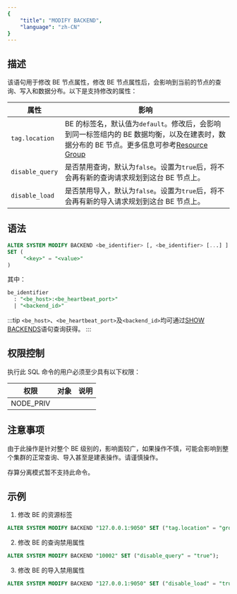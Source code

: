 ```yaml
---
{
    "title": "MODIFY BACKEND",
    "language": "zh-CN"
}
---
```


<!--
Licensed to the Apache Software Foundation (ASF) under one
or more contributor license agreements.  See the NOTICE file
distributed with this work for additional information
regarding copyright ownership.  The ASF licenses this file
to you under the Apache License, Version 2.0 (the
"License"); you may not use this file except in compliance
with the License.  You may obtain a copy of the License at

  http://www.apache.org/licenses/LICENSE-2.0

Unless required by applicable law or agreed to in writing,
software distributed under the License is distributed on an
"AS IS" BASIS, WITHOUT WARRANTIES OR CONDITIONS OF ANY
KIND, either express or implied.  See the License for the
specific language governing permissions and limitations
under the License.
-->

## 描述

该语句用于修改 BE 节点属性，修改 BE 节点属性后，会影响到当前的节点的查询、写入和数据分布。以下是支持修改的属性：

| 属性              | 影响                                                                                                                                                       |
|-----------------|----------------------------------------------------------------------------------------------------------------------------------------------------------|
| `tag.location`  | BE 的标签名，默认值为`default`。修改后，会影响到同一标签组内的 BE 数据均衡，以及在建表时，数据分布的 BE 节点。更多信息可参考[Resource Group](../../../../admin-manual/workload-management/resource-group.md) |
| `disable_query` | 是否禁用查询，默认为`false`。设置为`true`后，将不会再有新的查询请求规划到这台 BE 节点上。                                                                                                    |
| `disable_load`  | 是否禁用导入，默认为`false`。设置为`true`后，将不会再有新的导入请求规划到这台 BE 节点上。                                                                                                    |

## 语法

```sql
ALTER SYSTEM MODIFY BACKEND <be_identifier> [, <be_identifier> [...] ]
SET (
     "<key>" = "<value>"
)
```

其中：

```sql
be_identifier
  : "<be_host>:<be_heartbeat_port>"
  | "<backend_id>"
```

:::tip
`<be_host>`、`<be_heartbeat_port>`及`<backend_id>`均可通过[SHOW BACKENDS](./SHOW-BACKENDS.md)语句查询获得。
:::

## 权限控制

执行此 SQL 命令的用户必须至少具有以下权限：

| 权限        | 对象 | 说明 |
|-----------|----|----|
| NODE_PRIV |    |    |

## 注意事项

由于此操作是针对整个 BE 级别的，影响面较广，如果操作不慎，可能会影响到整个集群的正常查询、导入甚至是建表操作。请谨慎操作。

存算分离模式暂不支持此命令。

## 示例

1. 修改 BE 的资源标签

```sql
ALTER SYSTEM MODIFY BACKEND "127.0.0.1:9050" SET ("tag.location" = "group_a");
```

2. 修改 BE 的查询禁用属性
   
```sql
ALTER SYSTEM MODIFY BACKEND "10002" SET ("disable_query" = "true");
```

3. 修改 BE 的导入禁用属性
   
```sql
ALTER SYSTEM MODIFY BACKEND "127.0.0.1:9050" SET ("disable_load" = "true");
```
